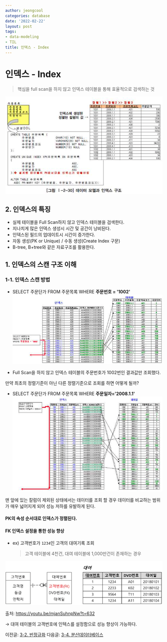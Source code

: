 ```yaml
---
author: jeongcool
categories: database
date: '2022-02-22'
layout: post
tags:
- data-modeling
- TIL
title: 인덱스 - Index
---
```


# 인덱스 - Index
> 핵심을 full scan을 하지 않고 인덱스 테이블을 통해 효율적으로 검색하는 것

<img width=650 src="/assets/images/posts/database/index-structure.png">

## 2. 인덱스의 특징
- 실제 테이블을 Full Scan하지 않고 인덱스 테이블을 검색한다.
- 지나치게 많은 인덱스 생성시 시간 및 공간이 낭비된다.
- 인덱스된 필드의 업데이트시 시간이 증가한다.
- 자동 생성(PK or Unique) / 수동 생성(Create Index 구문)
- B-tree, B+tree와 같은 자료구조를 활용한다.

## 1. 인덱스의 스캔 구조 이해

### 1-1. 인덱스 스캔 방법
- SELECT 주문단가 FROM 주문목록 WHERE **주문번호 = '1002'**  
  <img width=650 src="/assets/images/posts/database/index-scan-ex.png">

- Full Scan을 하지 않고 인덱스 테이블의 주문번호가 1002번인 결과값만 조회했다.

만약 최초의 정렬기준이 아닌 다른 정렬기준으로 조회를 하면 어떻게 될까?

- SELECT 주문단가 FROM 주문목록 WHERE **주문일자='2008.1.1'**  
  <img width=650 src="/assets/images/posts/database/index-scan-ex2.png">
  
맨 앞에 있는 칼럼이 제외된 상태에서는 데이터를 조회 할 경우 데이터를 비교하는 범위가 매우 넓어지게 되어 성능 저하를 유발하게 된다.

#### PK의 속성 순서대로 인덱스가 정렬된다.

#### FK 인덱스 설정을 통한 성능 향상

- ex) 고객번호가 `1234`인 고객의 대여기록 조회
    > 고객 테이블에 4천건, 대여 테이블에 1,000만건이 존재하는 경우

<img src="/assets/images/posts/database/fk-index-setting.png">

출처: https://youtu.be/mjanSuhnpNw?t=632

&rarr; 대여 테이블의 고객번호에 인텍스를 설정함으로 성능 향상이 가능하다.

이전글: [3-2. 반정규화](denormalization.md)
다음글: [3-4. 분산데이터베이스](distributed-database.md)